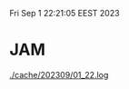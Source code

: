 Fri Sep  1 22:21:05 EEST 2023
# JAM
<a href='./cache/202309/01_22.log'>./cache/202309/01_22.log</a>
